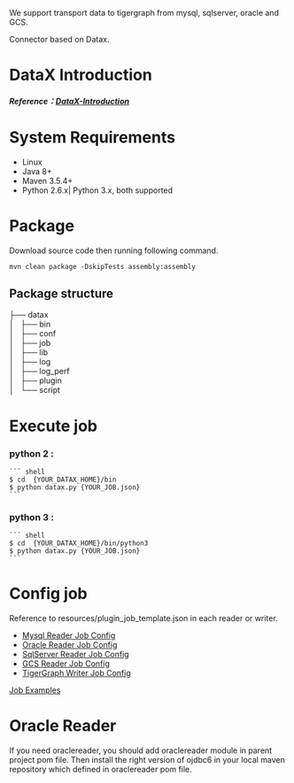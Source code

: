 We support transport data to tigergraph from mysql, sqlserver, oracle and GCS.

Connector based on Datax.
# DataX Introduction
##### Reference：[DataX-Introduction](https://github.com/alibaba/DataX/blob/master/introduction.md)

# System Requirements
- Linux
- Java 8+
- Maven 3.5.4+
- Python 2.6.x| Python 3.x, both supported

# Package
Download source code then running following command.
```shell script
mvn clean package -DskipTests assembly:assembly 
```
## Package structure
├── datax <br />
│   ├── bin <br />
│   ├── conf <br />
│   ├── job <br />
│   ├── lib <br />
│   ├── log <br />
│   ├── log_perf <br />
│   ├── plugin <br />
│   └── script <br />

# Execute job 
### python 2 : 
    ``` shell
    $ cd  {YOUR_DATAX_HOME}/bin
    $ python datax.py {YOUR_JOB.json}
    ```
### python 3 :
    ``` shell
    $ cd  {YOUR_DATAX_HOME}/bin/python3
    $ python datax.py {YOUR_JOB.json}
    ```

# Config job
Reference to resources/plugin_job_template.json in each reader or writer.
 * [Mysql Reader Job Config](https://github.com/TigerGraph-DevLabs/TG-Data-Connector/blob/main/mysqlreader/doc/mysqlreader.md)
 * [Oracle Reader Job Config](https://github.com/TigerGraph-DevLabs/TG-Data-Connector/blob/main/oraclereader/doc/oraclereader.md)
 * [SqlServer Reader Job Config](https://github.com/TigerGraph-DevLabs/TG-Data-Connector/blob/main/sqlserverreader/doc/sqlserverreader.md)
 * [GCS Reader Job Config](https://github.com/TigerGraph-DevLabs/TG-Data-Connector/blob/main/gcsreader/doc/gcsreader.md)
 * [TigerGraph Writer Job Config](https://github.com/TigerGraph-DevLabs/TG-Data-Connector/blob/main/tigergraphwriter/doc/tigergraphwriter.md)
 
[Job Examples](https://github.com/TigerGraph-DevLabs/TG-Data-Connector/tree/main/core/src/main/job)

# Oracle Reader
If you need oraclereader, you should add oraclereader module in parent project pom file.
Then install the right version of ojdbc6 in your local maven repository which defined in oraclereader pom file. 


